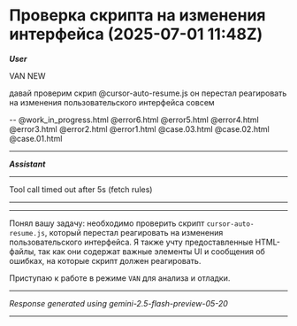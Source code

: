 <!-- Generated by SpecStory -->

# Проверка скрипта на изменения интерфейса (2025-07-01 11:48Z)

_**User**_

VAN NEW

давай проверим скрип @cursor-auto-resume.js 
он перестал реагировать на изменения пользовательского интерфейса совсем

--
@work_in_progress.html @error6.html @error5.html @error4.html @error3.html @error2.html @error1.html @case.03.html @case.02.html @case.01.html 



---

_**Assistant**_



---

Tool call timed out after 5s (fetch rules)

---



---

Понял вашу задачу: необходимо проверить скрипт `cursor-auto-resume.js`, который перестал реагировать на изменения пользовательского интерфейса. Я также учту предоставленные HTML-файлы, так как они содержат важные элементы UI и сообщения об ошибках, на которые скрипт должен реагировать.

Приступаю к работе в режиме `VAN` для анализа и отладки.

---
*Response generated using gemini-2.5-flash-preview-05-20*

---

